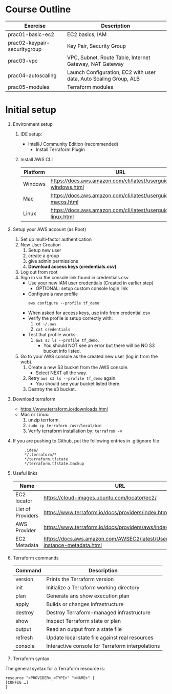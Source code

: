 # Course Outline

 
  Exercise | Description 
 --------------|-------------------------------------- 
 prac01-basic-ec2| EC2 basics, IAM
 prac02-keypair-securitygroup| Key Pair, Security Group
 prac03-vpc| VPC, Subnet, Route Table, Internet Gateway, NAT Gateway
 prac04-autoscaling| Launch Configuration, EC2 with user data, Auto Scaling Group, ALB
 prac05-modules| Terraform modules


# Initial setup

1. Environment setup
   1. IDE setup:
      - IntelliJ Community Edition (recommended)
        - Install Terraform Plugin
   2. Install AWS CLI 
      
        Platform  | URL
        ----------|------------
         Windows  | https://docs.aws.amazon.com/cli/latest/userguide/install-windows.html
         Mac      | https://docs.aws.amazon.com/cli/latest/userguide/install-macos.html
         Linux    |  https://docs.aws.amazon.com/cli/latest/userguide/install-linux.html 
     
2. Setup your AWS account (as Root)

   1. Set up multi-factor authentication
   2. New User Creation
      1. Setup new user
      2. create a group
      3. give admin permissions
      4. **Download access keys (credentials.csv)**
   3. Log out from root
   4. Sign in via the console link found in credentials.csv
      - Use your new IAM user credentials (Created in earlier step)
        - OPTIONAL: setup custom console login link
      - Configure a new profile 
        ```
        aws configure --profile tf_demo
        ```
      - When asked for access keys, use info from credential.csv
      - Verify the profile is setup correctly with:
        1. ```cd ~/.aws```
        2. ```cat credentials```
      - Test that profile works:
        1. ```aws s3 ls --profile tf_demo```.
           - You should NOT see an error but there will be NO S3 bucket info listed.
   5. Go to your AWS console as the created new user (log in from the web).
      1. Create a new S3 bucket from the AWS console.
         - Select NEXT all the way.
      2. Retry ```aws s3 ls --profile tf_demo``` again.
         - You should see your bucket listed there.
      3. Destroy the s3 bucket.

3. Download terraform
   - https://www.terraform.io/downloads.html
   - Mac or Linux:
     1. unzip terrform.
     2. ```sudo cp terraform /usr/local/bin```
     3. Verify terraform installation by:
       ```terrafrom -v```

4. If you are pushing to Github, put the following entries in .gitignore file
   
      ```shell script
           .idea/
           */.terraform/*
           */terraform.tfstate
           */terraform.tfstate.backup
      ```

5. Useful links

   Name      | URL
   ----------|------------
   EC2 locator| https://cloud-images.ubuntu.com/locator/ec2/ 
   List of Providers| https://www.terraform.io/docs/providers/index.html
   AWS Provider|https://www.terraform.io/docs/providers/aws/index.html
   EC2 Metadata|https://docs.aws.amazon.com/AWSEC2/latest/UserGuide/ec2-instance-metadata.html
  
6. Terraform commands

   Command   | Description
   ----------|------------
   version| Prints the Terraform version
   init| Initialize a Terraform working directory
   plan| Generate ans show execution plan
   apply| Builds or changes infrastructure
   destroy| Destroy Terraform-managed infrastructure
   show| Inspect Terraform state or plan
   output| Read an output from a state file
   refresh| Update local state file against real resources
   console| Interactive console for Terraform interpolations
   
 7. Terraform syntax
 
 The general syntax for a Terraform resource is:
 
 ```hcl-terraform
resource "<PROVIDER>_<TYPE>" "<NAME>" {
 [CONFIG …]
}
```
    
      
